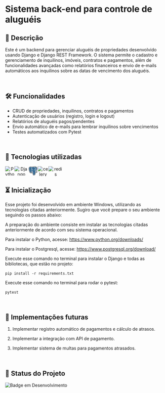 # Sistema back-end para controle de aluguéis

## 📖  Descrição

Este é um backend para gerenciar aluguéis de propriedades desenvolvido usando Django e Django REST Framework. O sistema permite o cadastro e gerenciamento de inquilinos, imóveis, contratos e pagamentos, além de funcionalidades avançadas como relatórios financeiros e envio de e-mails automáticos aos inquilinos sobre as datas de vencimento dos aluguéis.

<br/>

## 🛠️ Funcionalidades

- CRUD de propriedades, inquilinos, contratos e pagamentos
- Autenticação de usuários (registro, login e logout)
- Relatórios de aluguéis pagos/pendentes
- Envio automático de e-mails para lembrar inquilinos sobre vencimentos
- Testes automatizados com Pytest
<br/>

## 📡 Tecnologias utilizadas 
<div align="center"> 
<img align="left" alt="Python" height="30" width="30" src="https://s3.dualstack.us-east-2.amazonaws.com/pythondotorg-assets/media/files/python-logo-only.svg">
<img align="left" alt="Django" height="30" width="45" src="https://static.djangoproject.com/img/logos/django-logo-negative.svg">
<img align="left" alt="Postgresql" height="30" width="30" src="https://raw.githubusercontent.com/devicons/devicon/master/icons/postgresql/postgresql-original.svg">
<img align="left" alt="celery" height="32" width="35" src="https://docs.celeryq.dev/en/stable/_static/celery_512.png">
<img align="left" alt="redis" height="38" width="47" src="https://github.com/user-attachments/assets/0f604e51-e697-4358-b3b5-7f002b52ec58">
</div>
<br/><br/>

## ⏳ Inicialização

Esse projeto foi desenvolvido em ambiente Windows, utilizando as tecnologias citadas anteriormente. Sugiro que você prepare o seu ambiente seguindo os passos abaixo:

A preparação do ambiente consiste em instalar as tecnologias citadas anteriormente de acordo com seu sistema operacional.

Para instalar o Python, acesse: https://www.python.org/downloads/

Para instalar o Postgresql, acesse: https://www.postgresql.org/download/

Execute esse comando no terminal para instalar o Django e todas as bibliotecas, que estão no projeto:
```
pip install -r requirements.txt
```

Execute esse comando no terminal para rodar o pytest:
```
pytest
```

<br/>

## 🔮 Implementações futuras
1. Implementar registro automático de pagamentos e cálculo de atrasos.

2. Implementar a integração com API de pagamento.

3. Implementar sistema de multas para pagamentos atrasados.

<br/>

## 🔎 Status do Projeto

![Badge em Desenvolvimento](https://img.shields.io/badge/Status-Em%20Desenvolvimento-green)
